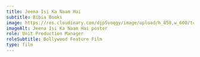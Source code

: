 ```yaml
---
title: Jeena Isi Ka Naam Hai
subtitle: Bibia Books
image: https://res.cloudinary.com/djp5voqgy/image/upload/h_850,w_600/tcgfzvcc9fqalhrua41n.jpg
imageAlt: Jeena Isi Ka Naam Hai poster
role: Unit Production Manager
roleSubtitle: Bollywood Feature Film
type: film
---
```


